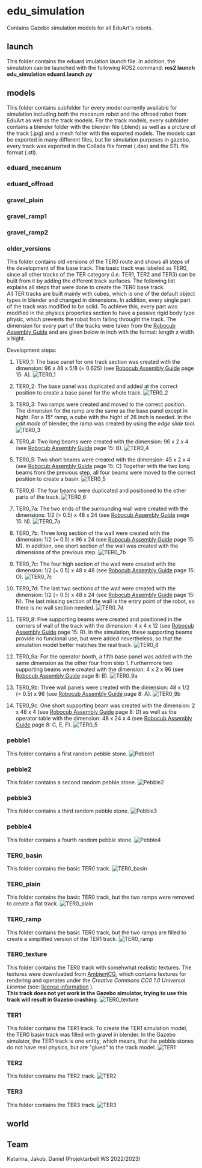 # edu_simulation
Contains Gazebo simulation models for all EduArt's robots.

## launch
This folder contains the eduard imulation launch file. In addition, the simulation can be launched with the following ROS2 command:
**ros2 launch edu_simulation eduard.launch.py**

## models
This folder contains subfolder for every model currently available for simulation including both the mecanum robot and the offroad robot from EduArt as well as the track models.
For the track models, every subfolder contains a blender folder with the blender file (.blend) as well as a picture of the track (.jpg) and a mesh folter with the exported models.
The models can be exported in many different files, but for simulation purposes in gazebo, every track was exported in the Collada file format (.dae) and the STL file format (.stl).

### eduard_mecanum

### eduard_offroad

### gravel_plain

### gravel_ramp1

### gravel_ramp2

### older_versions
This folder contains old versions of the TER0 route and shows all steps of the development of the base track.
The basic track was labeled as TER0, since all other tracks of the TER category (i.e. TER1, TER2 and TER3) can be built from it by adding the different track surfaces.
The following list explains all steps that were done to create the TER0 base track. <br>
All TER tracks are built mainly with cubes, which is one of the default object types in blender and changed in dimensions. In addition, every single part of the track was modified to be solid.
To achieve this, every part was modified in the physics properties section to have a passive rigid body type physic, which prevents the robot from falling throught the track.
The dimension for every part of the tracks were taken from the [Robocub Assembly Guide](https://rrl.robocup.org/wp-content/uploads/2022/05/RoboCup2022_AssemblyGuide_Final.pdf) 
and are given below in inch with the format: length x width x hight.

Development steps:
1. TER0_1: The base panel for one track section was created with the dimension: 96 x 48 x 5/8 (= 0.625) (see [Robocub Assembly Guide](https://rrl.robocup.org/wp-content/uploads/2022/05/RoboCup2022_AssemblyGuide_Final.pdf) page 15: A).
![TER0_1](https://github.com/EduArt-Robotik/edu_simulation/blob/feature/sand_gravel_ramp/model/Older_versions/TER0_1.png)

2. TER0_2: The base panel was duplicated and added at the correct position to create a base panel for the whole track.
![TER0_2](https://github.com/EduArt-Robotik/edu_simulation/blob/feature/sand_gravel_ramp/model/Older_versions/TER0_2.png)

3. TER0_3: Two ramps were created and moved to the correct position. The dimension for the ramp are the same as the base panel except in hight.
	For a 15° ramp, a cube with the hight of 26 inch is needed. In the *edit mode* of blender, the ramp was created by using the *edge slide tool*.
![TER0_3](https://github.com/EduArt-Robotik/edu_simulation/blob/feature/sand_gravel_ramp/model/Older_versions/TER0_3.png)

4. TER0_4: Two long beams were created with the dimension: 96 x 2 x 4 (see [Robocub Assembly Guide](https://rrl.robocup.org/wp-content/uploads/2022/05/RoboCup2022_AssemblyGuide_Final.pdf) page 15: B).
![TER0_4](https://github.com/EduArt-Robotik/edu_simulation/blob/feature/sand_gravel_ramp/model/Older_versions/TER0_4.png)

5. TER0_5: Two short beams were created with the dimension: 45 x 2 x 4 (see [Robocub Assembly Guide](https://rrl.robocup.org/wp-content/uploads/2022/05/RoboCup2022_AssemblyGuide_Final.pdf) page 15: C)
	Together with the two long beams from the previous step, all four beams were moved to the correct position to create a basin.
![TER0_5](https://github.com/EduArt-Robotik/edu_simulation/blob/feature/sand_gravel_ramp/model/Older_versions/TER0_5.png)

6. TER0_6: The four beams were duplicated and positioned to the other parts of the track.
![TER0_6](https://github.com/EduArt-Robotik/edu_simulation/blob/feature/sand_gravel_ramp/model/Older_versions/TER0_6.png)

7. TER0_7a: The two ends of the surrounding wall were created with the dimensions: 1/2 (= 0.5) x 48 x 24 (see [Robocub Assembly Guide](https://rrl.robocup.org/wp-content/uploads/2022/05/RoboCup2022_AssemblyGuide_Final.pdf) page 15: N).
![TER0_7a](https://github.com/EduArt-Robotik/edu_simulation/blob/feature/sand_gravel_ramp/model/Older_versions/TER0_7a.png)

8. TER0_7b: Three long section of the wall were created with the dimension: 1/2 (= 0.5) x 96 x 24 (see [Robocub Assembly Guide](https://rrl.robocup.org/wp-content/uploads/2022/05/RoboCup2022_AssemblyGuide_Final.pdf) page 15: M).
	In addition, one short section of the wall was created with the dimensions of the previous step.
![TER0_7b](https://github.com/EduArt-Robotik/edu_simulation/blob/feature/sand_gravel_ramp/model/Older_versions/TER0_7b.png)

8. TER0_7c: The four high section of the wall were created with the dimension: 1/2 (= 0.5) x 48 x 48 (see [Robocub Assembly Guide](https://rrl.robocup.org/wp-content/uploads/2022/05/RoboCup2022_AssemblyGuide_Final.pdf) page 15: O).
![TER0_7c](https://github.com/EduArt-Robotik/edu_simulation/blob/feature/sand_gravel_ramp/model/Older_versions/TER0_7c.png)

9. TER0_7d: The last two sections of the wall were created with the dimension: 1/2 (= 0.5) x 48 x 24 (see [Robocub Assembly Guide](https://rrl.robocup.org/wp-content/uploads/2022/05/RoboCup2022_AssemblyGuide_Final.pdf) page 15: N).
	The last missing section of the wall is the entry point of the robot, so there is no wall section needed.
![TER0_7d](https://github.com/EduArt-Robotik/edu_simulation/blob/feature/sand_gravel_ramp/model/Older_versions/TER0_7d.png)

10. TER0_8: Five supporting beams were created and positioned in the corners of wall of the track with the dimension: 4 x 4 x 12 (see [Robocub Assembly Guide](https://rrl.robocup.org/wp-content/uploads/2022/05/RoboCup2022_AssemblyGuide_Final.pdf) page 15: R).
	In the simulation, these supporting beams provide no funcional use, but were added nevertheless, so that the simulation model better matches the real track.
![TER0_8](https://github.com/EduArt-Robotik/edu_simulation/blob/feature/sand_gravel_ramp/model/Older_versions/TER0_8.png)

11. TER0_9a: For the operator booth, a fifth base panel was added with the same dimension as the other four from step 1. 
	Furthermore two supporting beams were created with the dimension: 4 x 2 x 96 (see [Robocub Assembly Guide](https://rrl.robocup.org/wp-content/uploads/2022/05/RoboCup2022_AssemblyGuide_Final.pdf) page 8: B).
![TER0_9a](https://github.com/EduArt-Robotik/edu_simulation/blob/feature/sand_gravel_ramp/model/Older_versions/TER0_9a.png)

12. TER0_9b: Three wall panels were created with the dimension: 48 x 1/2 (= 0.5) x 96 (see [Robocub Assembly Guide](https://rrl.robocup.org/wp-content/uploads/2022/05/RoboCup2022_AssemblyGuide_Final.pdf) page 8: A).
![TER0_9b](https://github.com/EduArt-Robotik/edu_simulation/blob/feature/sand_gravel_ramp/model/Older_versions/TER0_9b.png)

13. TER0_9c: One short supporting beam was created with the dimension: 2 x 48 x 4 (see [Robocub Assembly Guide](https://rrl.robocup.org/wp-content/uploads/2022/05/RoboCup2022_AssemblyGuide_Final.pdf) page 8: D) as well as the operator table
	with the dimension: 48 x 24 x 4 (see [Robocub Assembly Guide](https://rrl.robocup.org/wp-content/uploads/2022/05/RoboCup2022_AssemblyGuide_Final.pdf) page 8: C, E, F).
![TER0_5](https://github.com/EduArt-Robotik/edu_simulation/blob/feature/sand_gravel_ramp/model/Older_versions/TER0_9c.png)

### pebble1
This folder contains a first random pebble stone.
![Pebble1](https://github.com/EduArt-Robotik/edu_simulation/blob/feature/sand_gravel_ramp/model/Pebble1/blender/Pebble1.png)

### pebble2
This folder contains a second random pebble stone.
![Pebble2](https://github.com/EduArt-Robotik/edu_simulation/blob/feature/sand_gravel_ramp/model/Pebble2/blender/Pebble2.png)

### pebble3
This folder contains a third random pebble stone.
![Pebble3](https://github.com/EduArt-Robotik/edu_simulation/blob/feature/sand_gravel_ramp/model/Pebble3/blender/Pebble3.png)

### pebble4
This folder contains a fourth random pebble stone.
![Pebble4](https://github.com/EduArt-Robotik/edu_simulation/blob/feature/sand_gravel_ramp/model/Pebble4/blender/Pebble4.png)

### TER0_basin
This folder contains the basic TER0 track.
![TER0_basin](https://github.com/EduArt-Robotik/edu_simulation/blob/feature/sand_gravel_ramp/model/TER0_basin/blender/TER0_basin.png)

### TER0_plain
This folder contains the basic TER0 track, but the two ramps were removed to create a flat track.
![TER0_plain](https://github.com/EduArt-Robotik/edu_simulation/blob/feature/sand_gravel_ramp/model/TER0_plain/blender/TER0_plain.png)

### TER0_ramp
This folder contains the basic TER0 track, but the two ramps are filled to create a simplified version of the TER1 track.
![TER0_ramp](https://github.com/EduArt-Robotik/edu_simulation/blob/feature/sand_gravel_ramp/model/TER0_ramp/blender/TER0_ramp.png)

### TER0_texture
This folder contains the TER0 track with somehwhat realistic textures. The textures were downloaded from [AmbientCG](https://ambientcg.com/), which contains textures for rendering 
and operates under the *Creative Commons CC0 1.0 Universal License* (see: [license information](https://docs.ambientcg.com/books/website-licensing/page/license-information) ). <br>
**This track does not yet work in the Gazebo simulator, trying to use this track will result in Gazebo crashing**.
![TER0_texture](https://github.com/EduArt-Robotik/edu_simulation/blob/feature/sand_gravel_ramp/model/TER0_texture/blender/TER0_texture.png)

### TER1
This folder contains the TER1 track. To create the TER1 simulation model, the TER0 basin track was filled with gravel in blender.
In the Gazebo simulator, the TER1 track is one entity, which means, that the pebble stones do not have real physics, but are "glued" to the track model.
![TER1](https://github.com/EduArt-Robotik/edu_simulation/blob/feature/sand_gravel_ramp/model/TER1/blender/TER1.png)

### TER2
This folder contains the TER2 track.
![TER2](https://github.com/EduArt-Robotik/edu_simulation/blob/feature/sand_gravel_ramp/model/TER2/blender/TER2.png)

### TER3
This folder contains the TER3 track.
![TER3](https://github.com/EduArt-Robotik/edu_simulation/blob/feature/sand_gravel_ramp/model/TER3/blender/TER3.png)

## world



## Team
Katarina, Jakob, Daniel (Projektarbeit WS 2022/2023)